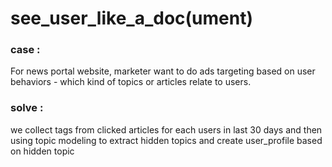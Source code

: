 # see_user_like_a_doc(ument)

### case :

For news portal website, marketer want to do ads targeting based on user behaviors - which kind of topics or articles relate to users.

### solve :

we collect tags from clicked articles for each users in last 30 days and then using topic modeling to extract hidden topics 
and create user_profile based on hidden topic